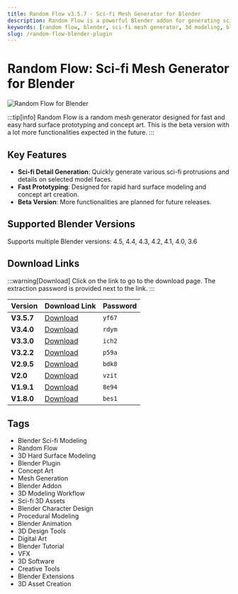 ```yaml
---
title: Random Flow v3.5.7 - Sci-fi Mesh Generator for Blender
description: Random Flow is a powerful Blender addon for generating sci-fi style mesh details. Learn about its features, installation process, and download links for various versions.
keywords: [random flow, blender, sci-fi mesh generator, 3d modeling, blender plugin, hard surface modeling, concept art, blender addon]
slug: /random-flow-blender-plugin
---
```


# Random Flow: Sci-fi Mesh Generator for Blender

![Random Flow for Blender](https://www.gfxcamp.com/wp-content/uploads/2021/10/Random-Flow-v1.0.0-Script-Addon-for-Blender.jpg)

:::tip[info]
Random Flow is a random mesh generator designed for fast and easy hard surface prototyping and concept art. This is the beta version with a lot more functionalities expected in the future.
:::

## Key Features

- **Sci-fi Detail Generation**: Quickly generate various sci-fi protrusions and details on selected model faces.
- **Fast Prototyping**: Designed for rapid hard surface modeling and concept art creation.
- **Beta Version**: More functionalities are planned for future releases.

## Supported Blender Versions

Supports multiple Blender versions: 4.5, 4.4, 4.3, 4.2, 4.1, 4.0, 3.6

  
## Download Links
:::warning[Download]
Click on the link to go to the download page. The extraction password is provided next to the link.
:::

| Version    | Download Link                                                              | Password |
|------------|----------------------------------------------------------------------------|----------|
| **V3.5.7** | [Download](https://pan.baidu.com/s/199JlFeMSbcSuHyi-PGkO6g?pwd=yf67)        | `yf67`   |
| **V3.4.0** | [Download](https://pan.baidu.com/s/1n9l1OyGoEAdTke66knCagA?pwd=rdym)        | `rdym`   |
| **V3.3.0** | [Download](https://pan.baidu.com/s/1HqL9rb7UX3pMdZp0_Y88yg?pwd=ich2)        | `ich2`   |
| **V3.2.2** | [Download](https://pan.baidu.com/s/1koL2NISShZnx_VfcsDBMYw?pwd=p59a)        | `p59a`   |
| **V2.9.5** | [Download](https://pan.baidu.com/s/1hlPiEEWJ0n3KCtpU6RcmYw?pwd=bdk8)        | `bdk8`   |
| **V2.0**   | [Download](https://pan.baidu.com/s/1qeHY6j4e3JFIQwvksZE5Tw?pwd=vzit)        | `vzit`   |
| **V1.9.1** | [Download](https://pan.baidu.com/s/1DO6OLnXtePE97wSKizYLpA?pwd=8e94)        | `8e94`   |
| **V1.8.0** | [Download](https://pan.baidu.com/s/1oD-SQbkpebWyLT7LubjQ1w?pwd=bes1)        | `bes1`   |

## Tags

- Blender Sci-fi Modeling
- Random Flow
- 3D Hard Surface Modeling
- Blender Plugin
- Concept Art
- Mesh Generation
- Blender Addon
- 3D Modeling Workflow
- Sci-fi 3D Assets
- Blender Character Design
- Procedural Modeling
- Blender Animation
- 3D Design Tools
- Digital Art
- Blender Tutorial
- VFX
- 3D Software
- Creative Tools
- Blender Extensions
- 3D Asset Creation